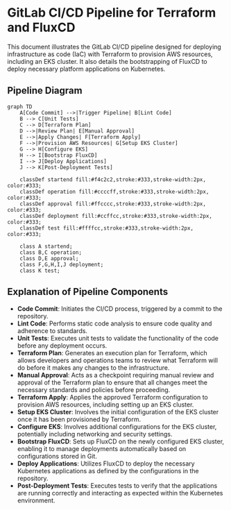 # GitLab CI/CD Pipeline for Terraform and FluxCD

This document illustrates the GitLab CI/CD pipeline designed for deploying infrastructure as code (IaC) with Terraform to provision AWS resources, including an EKS cluster. It also details the bootstrapping of FluxCD to deploy necessary platform applications on Kubernetes.

## Pipeline Diagram

```mermaid
graph TD
    A[Code Commit] -->|Trigger Pipeline| B[Lint Code]
    B --> C[Unit Tests]
    C --> D[Terraform Plan]
    D -->|Review Plan| E[Manual Approval]
    E -->|Apply Changes| F[Terraform Apply]
    F -->|Provision AWS Resources| G[Setup EKS Cluster]
    G --> H[Configure EKS]
    H --> I[Bootstrap FluxCD]
    I --> J[Deploy Applications]
    J --> K[Post-Deployment Tests]

    classDef startend fill:#f4c2c2,stroke:#333,stroke-width:2px, color:#333;
    classDef operation fill:#ccccff,stroke:#333,stroke-width:2px, color:#333;
    classDef approval fill:#ffcccc,stroke:#333,stroke-width:2px, color:#333;
    classDef deployment fill:#ccffcc,stroke:#333,stroke-width:2px, color:#333;
    classDef test fill:#ffffcc,stroke:#333,stroke-width:2px, color:#333;

    class A startend;
    class B,C operation;
    class D,E approval;
    class F,G,H,I,J deployment;
    class K test;
```

## Explanation of Pipeline Components

- **Code Commit**: Initiates the CI/CD process, triggered by a commit to the repository.
- **Lint Code**: Performs static code analysis to ensure code quality and adherence to standards.
- **Unit Tests**: Executes unit tests to validate the functionality of the code before any deployment occurs.
- **Terraform Plan**: Generates an execution plan for Terraform, which allows developers and operations teams to review what Terraform will do before it makes any changes to the infrastructure.
- **Manual Approval**: Acts as a checkpoint requiring manual review and approval of the Terraform plan to ensure that all changes meet the necessary standards and policies before proceeding.
- **Terraform Apply**: Applies the approved Terraform configuration to provision AWS resources, including setting up an EKS cluster.
- **Setup EKS Cluster**: Involves the initial configuration of the EKS cluster once it has been provisioned by Terraform.
- **Configure EKS**: Involves additional configurations for the EKS cluster, potentially including networking and security settings.
- **Bootstrap FluxCD**: Sets up FluxCD on the newly configured EKS cluster, enabling it to manage deployments automatically based on configurations stored in Git.
- **Deploy Applications**: Utilizes FluxCD to deploy the necessary Kubernetes applications as defined by the configurations in the repository.
- **Post-Deployment Tests**: Executes tests to verify that the applications are running correctly and interacting as expected within the Kubernetes environment.